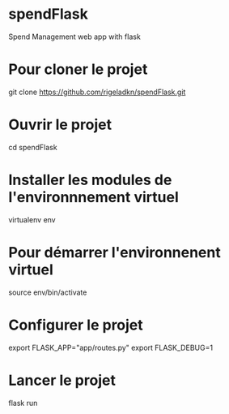 # spendFlask
Spend Management web app with flask

# Pour cloner le projet 

 git clone https://github.com/rigeladkn/spendFlask.git

# Ouvrir le projet 
 cd spendFlask

# Installer les modules de l'environnnement virtuel 
 virtualenv env

# Pour démarrer l'environnenent virtuel  
 source env/bin/activate

# Configurer le projet 
 export FLASK_APP="app/routes.py" 
 export FLASK_DEBUG=1

# Lancer le projet 
flask run